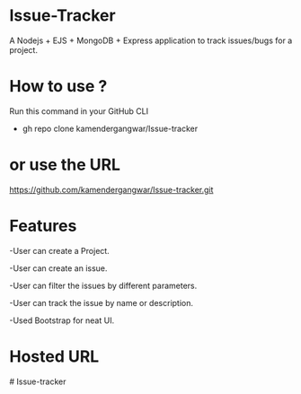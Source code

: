 # Issue-Tracker

A Nodejs + EJS + MongoDB + Express application to track issues/bugs for a project.

# How to use ?

Run this command in your GitHub CLI

- gh repo clone kamendergangwar/Issue-tracker

# or use the URL

https://github.com/kamendergangwar/Issue-tracker.git

# Features

-User can create a Project.

-User can create an issue.

-User can filter the issues by different parameters.

-User can track the issue by name or description.

-Used Bootstrap for neat UI.

# Hosted URL

#   I s s u e - t r a c k e r  
 